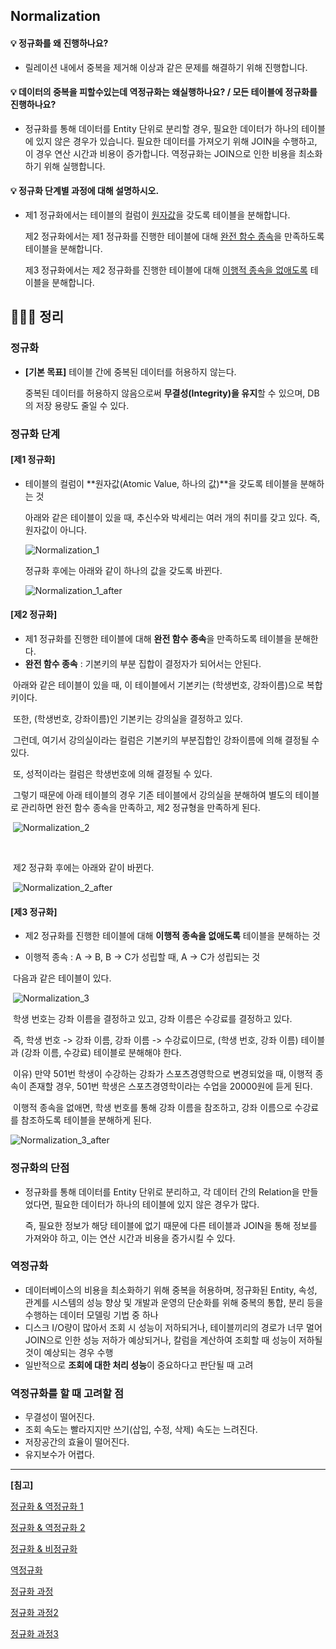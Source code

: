 ## Normalization

#### 💡 정규화를 왜 진행하나요?

- 릴레이션 내에서 중복을 제거해 이상과 같은 문제를 해결하기 위해 진행합니다.



#### 💡 데이터의 중복을 피할수있는데 역정규화는 왜실행하나요? / 모든 테이블에 정규화를 진행하나요?

- 정규화를 통해 데이터를 Entity 단위로 분리할 경우, 필요한 데이터가 하나의 테이블에 있지 않은 경우가 있습니다. 필요한 데이터를 가져오기 위해 JOIN을 수행하고, 이 경우 연산 시간과 비용이 증가합니다.
  역정규화는 JOIN으로 인한 비용을 최소화하기 위해 실행합니다.



#### 💡 정규화 단계별 과정에 대해 설명하시오.

- 제1 정규화에서는 테이블의 컬럼이 <u>원자값</u>을 갖도록 테이블을 분해합니다.

  제2 정규화에서는 제1 정규화를 진행한 테이블에 대해 <u>완전 함수 종속</u>을 만족하도록 테이블을 분해합니다.

  제3 정규화에서는 제2 정규화를 진행한 테이블에 대해 <u>이행적 종속을 없애도록</u> 테이블을 분해합니다.



## 🏃🏻‍♀️ 정리

### 정규화

- **[기본 목표]** 테이블 간에 중복된 데이터를 허용하지 않는다.

  중복된 데이터를 허용하지 않음으로써 **무결성(Integrity)을 유지**할 수 있으며, DB의 저장 용량도 줄일 수 있다.



### 정규화 단계

#### [제1 정규화]

- 테이블의 컬럼이 **원자값(Atomic Value, 하나의 값)**을 갖도록 테이블을 분해하는 것

  

  아래와 같은 테이블이 있을 때, 추신수와 박세리는 여러 개의 취미를 갖고 있다. 즉, 원자값이 아니다.

  ![Normalization_1](./src/Normalization_1.png)

  정규화 후에는 아래와 같이 하나의 값을 갖도록 바뀐다.

  ![Normalization_1_after](./src/Normalization_1_after.png)

  



#### [제2 정규화]

- 제1 정규화를 진행한 테이블에 대해 **완전 함수 종속**을 만족하도록 테이블을 분해한다.
- **완전 함수 종속** : 기본키의 부분 집합이 결정자가 되어서는 안된다.



​		아래와 같은 테이블이 있을 때, 이 테이블에서 기본키는 (학생번호, 강좌이름)으로 복합키이다.

​		또한, (학생번호, 강좌이름)인 기본키는 강의실을 결정하고 있다.

​		그런데, 여기서 강의실이라는 컬럼은 기본키의 부분집합인 강좌이름에 의해 결정될 수 있다.

​		또, 성적이라는 컬럼은 학생번호에 의해 결정될 수 있다.

​		그렇기 때문에 아래 테이블의 경우 기존 테이블에서 강의실을 분해하여 별도의 테이블로 관리하면 완전 함수 종속을 만족하고, 제2 정규형을 만족하게 된다.

​		![Normalization_2](./src/Normalization_2.png)

​	

​		제2 정규화 후에는 아래와 같이 바뀐다.

​	![Normalization_2_after](./src/Normalization_2_after.png)



#### [제3 정규화]

- 제2 정규화를 진행한 테이블에 대해 **이행적 종속을 없애도록** 테이블을 분해하는 것

- 이행적 종속 : A -> B, B -> C가 성립할 때, A -> C가 성립되는 것



​		다음과 같은 테이블이 있다.

​		![Normalization_3](./src/Normalization_3.png)

​		학생 번호는 강좌 이름을 결정하고 있고, 강좌 이름은 수강료를 결정하고 있다.

​		즉, 학생 번호 -> 강좌 이름, 강좌 이름 -> 수강료이므로, (학생 번호, 강좌 이름) 테이블과 (강좌 이름, 수강료) 테이블로 분해해야 한다.

​		이유) 만약 501번 학생이 수강하는 강좌가 스포츠경영학으로 변경되었을 때, 이행적 종속이 존재할 경우, 501번 학생은 스포츠경영학이라는 수업을 20000원에 듣게 된다.

​		이행적 종속을 없애면, 학생 번호를 통해 강좌 이름을 참조하고, 강좌 이름으로 수강료를 참조하도록 테이블을 분해하게 된다.



![Normalization_3_after](./src/Normalization_3_after.png)



### 정규화의 단점

- 정규화를 통해 데이터를 Entity 단위로 분리하고, 각 데이터 간의 Relation을 만들었다면, 필요한 데이터가 하나의 테이블에 있지 않은 경우가 많다.

  즉, 필요한 정보가 해당 테이블에 없기 때문에 다른 테이블과 JOIN을 통해 정보를 가져와야 하고, 이는 연산 시간과 비용을 증가시킬 수 있다.



### 역정규화

- 데이터베이스의 비용을 최소화하기 위해 중복을 허용하며, 정규화된 Entity, 속성, 관계를 시스템의 성능 향상 및 개발과 운영의 단순화를 위해 중복의 통합, 분리 등을 수행하는 데이터 모델링 기법 중 하나
- 디스크 I/O량이 많아서 조회 시 성능이 저하되거나, 테이블끼리의 경로가 너무 멀어 JOIN으로 인한 성능 저하가 예상되거나, 칼럼을 계산하여 조회할 때 성능이 저하될 것이 예상되는 경우 수행
- 일반적으로 **조회에 대한 처리 성능**이 중요하다고 판단될 때 고려



### 역정규화를 할 때 고려할 점

- 무결성이 떨어진다.
- 조회 속도는 빨라지지만 쓰기(삽입, 수정, 삭제) 속도는 느려진다.
- 저장공간의 효율이 떨어진다.
- 유지보수가 어렵다.



---

**[침고]**

[정규화 & 역정규화 1](https://jaenjoy.tistory.com/15)

[정규화 & 역정규화 2](https://asfirstalways.tistory.com/341)

[정규화 & 비정규화](https://owlyr.tistory.com/20)

[역정규화](https://chankim.tistory.com/m/7)

[정규화 과정](https://dodo000.tistory.com/21)

[정규화 과정2](https://victorydntmd.tistory.com/132)

[정규화 과정3](https://mangkyu.tistory.com/110)